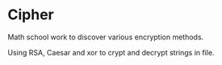 # Cipher
Math school work to discover various encryption methods.

Using RSA, Caesar and xor to crypt and decrypt strings in file.
